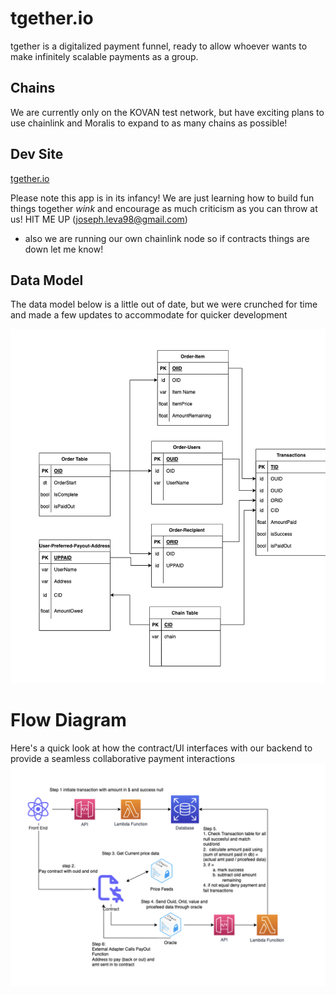 # tgether.io

tgether is a digitalized payment funnel, ready to allow whoever wants to make infinitely scalable payments as a group. 

## Chains

We are currently only on the KOVAN test network, but have exciting plans to use chainlink and Moralis to expand to as many chains as possible! 


## Dev Site
[tgether.io](https://tgether.io)


Please note this app is in its infancy! We are just learning how to build fun things together *wink* and encourage as much criticism as you can throw at us! HIT ME UP (joseph.leva98@gmail.com)

- also we are running our own chainlink node so if contracts things are down let me know! 

## Data Model
The data model below is a little out of date, but we were crunched for time and made a few updates to accommodate for quicker development

![There Should be a Diagram Picture Here](https://github.com/JosephLeva/tgetherio/blob/main/Images/datadiagram.png)

# Flow Diagram
Here's a quick look at how the contract/UI interfaces with our backend to provide a seamless collaborative payment interactions 
![There Should be a Flow Picture Here](https://github.com/JosephLeva/tgetherio/blob/main/Images/flow.png)
